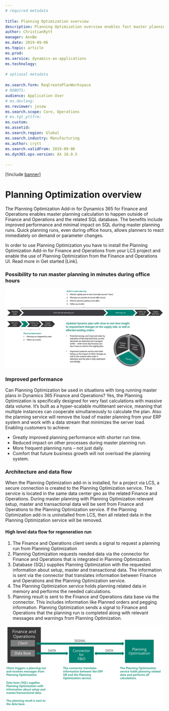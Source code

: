 ```yaml
---
# required metadata

title: Planning Optimization overview
description: Planning Optimization overview enables fast master planning.
author: ChristianRytt
manager: AnnBe
ms.date: 2019-09-06
ms.topic: article
ms.prod: 
ms.service: dynamics-ax-applications
ms.technology: 

# optional metadata

ms.search.form: ReqCreatePlanWorkspace
# ROBOTS: 
audience: Application User
# ms.devlang: 
ms.reviewer: josaw
ms.search.scope: Core, Operations
# ms.tgt_pltfrm: 
ms.custom: 
ms.assetid: 
ms.search.region: Global
ms.search.industry: Manufacturing
ms.author: crytt
ms.search.validFrom: 2019-09-06
ms.dyn365.ops.version: AX 10.0.5

---
```


[!include [banner](../includes/preview-banner.md)]

# Planning Optimization overview

The Planning Optimization Add-in for Dynamics 365 for Finance and Operations enables master planning calculation to happen outside of Finance and Operations and the related SQL database. The benefits include improved performance and minimal impact on SQL during master planning runs. Quick planning runs, even during office hours, allows planners to react immediately on demand or parameter changes.

In order to use Planning Optimization you have to install the Planning Optimization Add-in for Finance and Operations from your LCS project and enable the use of Planning Optimization from the Finance and Operations UI. Read more in Get started [Link].

### Possibility to run master planning in minutes during office hours

![Data model for products](media/PlanningOptimization1.png)

### Improved performance

Can Planning Optimization be used in situations with long running master plans in Dynamics 365 Finance and Operations? 
Yes, the Planning Optimization is specifically designed for very fast calculations with massive data volume. It’s built as a hyper-scalable multitenant service, meaning that multiple instances can cooperate simultaneously to calculate the plan. Also the planning service will remove the load of master planning from your ERP system and work with a data stream that minimizes the server load. 
Enabling customers to achieve:
- Greatly improved planning performance with shorter run time.
- Reduced impact on other processes during master planning run. 
- More frequent planning runs – not just daily.
- Comfort that future business growth will not overload the planning system.

### Architecture and data flow
When the Planning Optimization add-in is installed, for a project via LCS, a secure connection is created to the Planning Optimization service. The service is located in the same data center geo as the related Finance and Operations. During master planning with Planning Optimization relevant setup, master and transactional data will be sent from Finance and Operations to the Planning Optimization service. If the Planning Optimization add-in is uninstalled from LCS, then all related data in the Planning Optimization service will be removed.

#### High level data flow for regeneration run
1. The Finance and Operations client sends a signal to request a planning run from Planning Optimization
2. Planning Optimization requests needed data via the connector for Finance and Operations that is integrated in Planning Optimization.
3. Database (SQL) supplies Planning Optimization with the requested information about setup, master and transactional data. The information is sent via the connector that translates information between Finance and Operations and the Planning Optimization service.
4. The Planning Optimization service holds planning related data in memory and performs the needed calculations.
5. Planning result is sent to the Finance and Operations data base via the connector. This includes information like Planned orders and pegging information. Planning Optimization sends a signal to Finance and Operations that the planning run is completed along with relevant messages and warnings from Planning Optimization.

![Data model for products](media/PlanningOptimization2.png)
